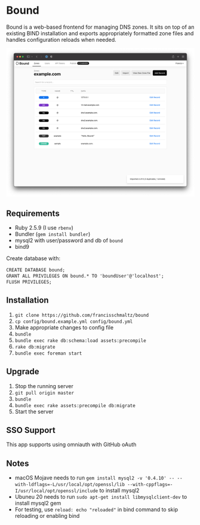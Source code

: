 # Bound

Bound is a web-based frontend for managing DNS zones. It sits on top of an
existing BIND installation and exports appropriately formatted zone files and
handles configuration reloads when needed.

![Screenshot](./demo-new.png)


## Requirements

* Ruby 2.5.9 (I use `rbenv`)
* Bundler (`gem install bundler`)
* mysql2 with user/password and db of `bound`
* bind9

Create database with:
```
CREATE DATABASE bound;
GRANT ALL PRIVILEGES ON bound.* TO 'boundUser'@'localhost';
FLUSH PRIVILEGES;
```

## Installation

1. `git clone https://github.com/francisschmaltz/bound`
2. `cp config/bound.example.yml config/bound.yml`
3. Make appropriate changes to config file
4. `bundle`
5. `bundle exec rake db:schema:load assets:precompile`
6. `rake db:migrate`
7. `bundle exec foreman start`

## Upgrade

1. Stop the running server
2. `git pull origin master`
3. `bundle`
4. `bundle exec rake assets:precompile db:migrate`
5. Start the server

## SSO Support

This app supports using omniauth with GitHub oAuth

## Notes

- macOS Mojave needs to run `gem install mysql2 -v '0.4.10' -- --with-ldflags=-L/usr/local/opt/openssl/lib --with-cppflags=-I/usr/local/opt/openssl/include` to install mysql2
- Ubuneu 20 needs to run `sudo apt-get install libmysqlclient-dev` to install mysql2 gem
- For testing, use `reload: echo "reloaded"` in bind command to skip reloading or enabling bind